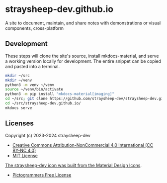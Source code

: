 # straysheep-dev.github.io

A site to document, maintain, and share notes with demonstrations or visual components, cross-platform

## Development

These steps will clone the site's source, install mkdocs-material, and serve a working version locally for development. The entire snippet can be copied and pasted into a terminal.

```bash
mkdir ~/src
mkdir ~/venv
python3 -m venv ~/venv
source ~/venv/bin/activate
python3 -m pip install "mkdocs-material[imaging]"
cd ~/src; git clone https://github.com/straysheep-dev/straysheep-dev.github.io
cd ~/src/straysheep-dev.github.io/
mkdocs serve
```

## Licenses

Copyright (c) 2023-2024 straysheep-dev

- [Creative Commons Attribution-NonCommercial 4.0 International (CC BY-NC 4.0)](https://creativecommons.org/licenses/by-nc/4.0/)
- [MIT License](https://github.com/squidfunk/mkdocs-material?tab=MIT-1-ov-file)

[The straysheep-dev icon was built from the Material Design Icons](https://github.com/Templarian/MaterialDesign/blob/master/svg/sheep.svg).

- [Pictogrammers Free License](https://github.com/Templarian/MaterialDesign/tree/master?tab=License-1-ov-file)